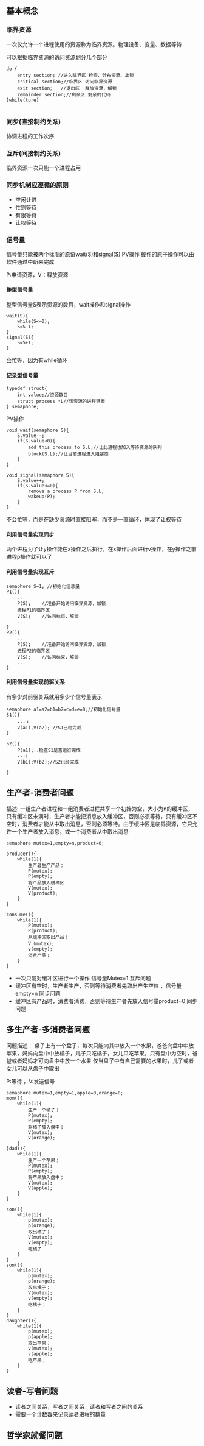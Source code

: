 ## 基本概念
### 临界资源
一次仅允许一个进程使用的资源称为临界资源。物理设备、变量、数据等待

可以根据临界资源的访问资源划分几个部分
```
do {
    entry section; //进入临界区 检查、分布资源、上锁
    critical section;//临界区 访问临界资源
    exit section;   //退出区  释放资源，解锁
    remainder section;//剩余区 剩余的代码
}while(ture)


```
### 同步(直接制约关系)
协调进程的工作次序

### 互斥(间接制约关系)
临界资源一次只能一个进程占用

### 同步机制应遵循的原则
- 空闲让进  
- 忙则等待
- 有限等待
- 让权等待

### 信号量
信号量只能被两个标准的原语wait(S)和signal(S) PV操作
硬件的原子操作可以由软件通过中断来完成

P:申请资源，V：释放资源

#### 整型信号量
整型信号量S表示资源的数目，wait操作和signal操作
```
wait(S){
    while(S<=0);
    S=S-1;
}
signal(S){
    S=S+1;
}
```
会忙等，因为有while循环
#### 记录型信号量
```
typedef struct{
    int value;//资源数目
    struct process *L//该资源的进程链表
} semaphore;
```
PV操作

```
void wait(semaphore S){
    S.value--;
    if(S.value<0){
        add this process to S.L;//让此进程也加入等待资源的队列
        block(S.L);//让当前进程进入阻塞态
    }
}
```

```
void signal(semaphore S){
    S.value++;
    if(S.value<=0){
        remove a process P from S.L;
        wakeup(P);
    }
}
```
不会忙等，而是在缺少资源时直接阻塞，而不是一直循环，体现了让权等待

#### 利用信号量实现同步
两个进程为了让y操作能在x操作之后执行，在x操作后面进行v操作，在y操作之前进程p操作就可以了
#### 利用信号量实现互斥
```
semaphore S=1; //初始化信息量
P1(){
    ...
    P(S);    //准备开始访问临界资源，加锁
    进程P1的临界区
    V(S);    //访问结束，解锁
    ...
}
P2(){
    ...
    P(S);    //准备开始访问临界资源，加锁
    进程P2的临界区
    V(S);    //访问结束，解锁
    ...
}
```
#### 利用信号量实现前驱关系
有多少对前驱关系就用多少个信号量表示
```
semaphore a1=a2=b1=b2=c=d=e=0;//初始化信号量
S1(){
    ...；
    V(a1),V(a2); //S1已经完成
}

S2(){
    P(a1);..检查S1是否运行完成
    ...;
    V(b1);V(b2);//S2已经完成

}
```
## 生产者-消费者问题

描述:
一组生产者进程和一组消费者进程共享一个初始为空，大小为n的缓冲区，只有缓冲区未满时，生产者才能把消息放入缓冲区，否则必须等待，只有缓冲区不空时，消费者才能从中取出消息，否则必须等待。由于缓冲区是临界资源，它只允许一个生产者放入消息，或一个消费者从中取出消息

```
semaphore mutex=1,empty=n,product=0;

producer(){
    while(1){
        生产者生产产品；
        P(mutex);
        P(empty);
        将产品放入缓冲区
        V(mutex);
        V(product);
    }
}

consume(){
    while(1){
        P(mutex);
        P(product);
        从缓冲区取出产品；
        V（mutex);
        v(empty);
        消费产品；
    }
}
```
- 一次只能对缓冲区进行一个操作 信号量Mutex=1 互斥问题
- 缓冲区有空时，生产者生产，否则等待消费者先取出产生空位 ，信号量 empty=n 同步问题
- 缓冲区有产品时，消费者消费，否则等待生产者先放入信号量product=0 同步问题

## 多生产者-多消费者问题
问题描述：
桌子上有一个盘子，每次只能向其中放入一个水果，爸爸向盘中中放苹果，妈妈向盘中中放橘子，儿子只吃橘子，女儿只吃苹果，只有盘中为空时，爸爸或者妈妈才可向盘中中放一个水果
仅当盘子中有自己需要的水果时，儿子或者女儿可以从盘子中取出

P:等待 ，V:发送信号
```
semaphore mutex=1,empty=1,apple=0,orange=0;
mom(){
    while(1){
        生产一个橘子；
        P(mutex);
        P(empty);
        将橘子放入盘中；
        V(mutex);
        V(orange);
    }
}dad(){
    while(1){
        生产一个苹果；
        P(mutex);
        P(empty);
        将苹果放入盘中；
        V(mutex);
        V(apple);
    }
}

son(){
    while(1){
        p(mutex);
        p(orange);
        取出橘子；
        V(mutex);
        v(empty);
        吃橘子
    }
}
son(){
    while(1){
        p(mutex);
        p(orange);
        取出橘子；
        V(mutex);
        v(empty);
        吃橘子；
    }
}
daughter(){
    while(1){
        p(mutex);
        p(apple);
        取出苹果；
        V(mutex);
        v(apple);
        吃苹果；
    }
}
```
## 读者-写者问题
- 读者之间关系，写者之间关系，读者和写者之间的关系
- 需要一个计数器来记录读者进程的数量


## 哲学家就餐问题
